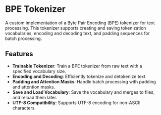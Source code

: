 # BPE Tokenizer

A custom implementation of a Byte Pair Encoding (BPE) tokenizer for text processing. This tokenizer supports creating and saving tokenization vocabularies, encoding and decoding text, and padding sequences for batch processing.


## Features
- **Trainable Tokenizer**: Train a BPE tokenizer from raw text with a specified vocabulary size.
- **Encoding and Decoding**: Efficiently tokenize and detokenize text.
- **Padding and Attention Masks**: Handle batch processing with padding and attention masks.
- **Save and Load Vocabulary**: Save the vocabulary and merges to files, and reload them later.
- **UTF-8 Compatibility**: Supports UTF-8 encoding for non-ASCII characters.
